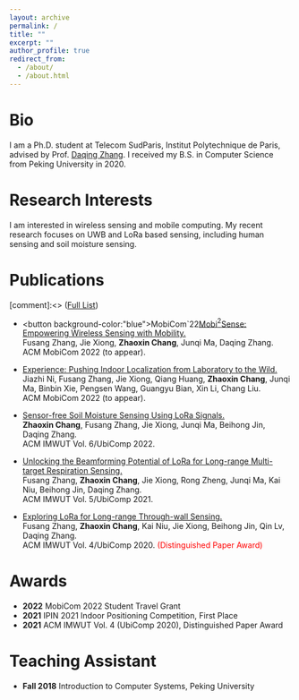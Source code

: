 ```yaml
---
layout: archive
permalink: /
title: ""
excerpt: ""
author_profile: true
redirect_from: 
  - /about/
  - /about.html
---
```


Bio
======
I am a Ph.D. student at Telecom SudParis, Institut Polytechnique de Paris, advised by Prof. [Daqing Zhang](https://scholar.google.com.hk/citations?hl=en&user=qn8CqEYAAAAJ&view_op=list_works&sortby=pubdate). I received my B.S. in Computer Science from Peking University in 2020.


Research Interests
======
I am interested in wireless sensing and mobile computing. My recent research focuses on UWB and LoRa based sensing, including human sensing and soil moisture sensing. 

Publications
======
[comment]:<> ([Full List](https://scholar.google.com/citations?user=zfeJPCgAAAAJ&hl=en))

- <button background-color:"blue">MobiCom\`22</button>[Mobi$^2$Sense: Empowering Wireless Sensing with Mobility.](https://zhaoxin-chang.github.io/)\
  Fusang Zhang, Jie Xiong, **Zhaoxin Chang**, Junqi Ma, Daqing Zhang.\
  ACM MobiCom 2022 (to appear).

- [Experience: Pushing Indoor Localization from Laboratory to the Wild.](https://zhaoxin-chang.github.io/)\
  Jiazhi Ni, Fusang Zhang, Jie Xiong, Qiang Huang, **Zhaoxin Chang**, Junqi Ma, Binbin Xie, Pengsen Wang, Guangyu Bian, Xin Li, Chang Liu.\
  ACM MobiCom 2022 (to appear).

- [Sensor-free Soil Moisture Sensing Using LoRa Signals.](https://dl.acm.org/doi/10.1145/3534608)\
  **Zhaoxin Chang**, Fusang Zhang, Jie Xiong, Junqi Ma, Beihong Jin, Daqing Zhang.\
  ACM IMWUT Vol. 6/UbiComp 2022.
  
- [Unlocking the Beamforming Potential of LoRa for Long-range Multi-target Respiration Sensing.](https://dl.acm.org/doi/abs/10.1145/3463526)\
  Fusang Zhang, **Zhaoxin Chang**, Jie Xiong, Rong Zheng, Junqi Ma, Kai Niu, Beihong Jin, Daqing Zhang.\
  ACM IMWUT Vol. 5/UbiComp 2021.
  
- [Exploring LoRa for Long-range Through-wall Sensing.](https://dl.acm.org/doi/abs/10.1145/3397326)\
  Fusang Zhang, **Zhaoxin Chang**, Kai Niu, Jie Xiong, Beihong Jin, Qin Lv, Daqing Zhang.\
  ACM IMWUT Vol. 4/UbiComp 2020. <font color=red>(Distinguished Paper Award)</font>
  
Awards
======

- **2022** MobiCom 2022 Student Travel Grant
- **2021** IPIN 2021 Indoor Positioning Competition, First Place
- **2021** ACM IMWUT Vol. 4 (UbiComp 2020), Distinguished Paper Award

Teaching Assistant
======

- **Fall 2018** Introduction to Computer Systems, Peking University
